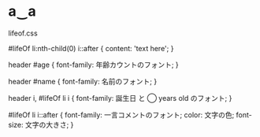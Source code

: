 # a‿a



lifeof.css

#lifeOf li:nth-child(0) i::after {
    content: 'text here';
}

header #age {
    font-family: 年齢カウントのフォント;
}

header #name {
    font-family: 名前のフォント;
}

header i,
#lifeOf li i {
    font-family: 誕生日 と ◯ years old のフォント;
}

#lifeOf li i::after {
    font-family: 一言コメントのフォント;
    color: 文字の色;
    font-size: 文字の大きさ;
}
